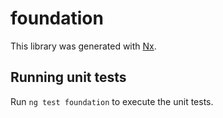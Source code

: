 # foundation

This library was generated with [Nx](https://nx.dev).

## Running unit tests

Run `ng test foundation` to execute the unit tests.
